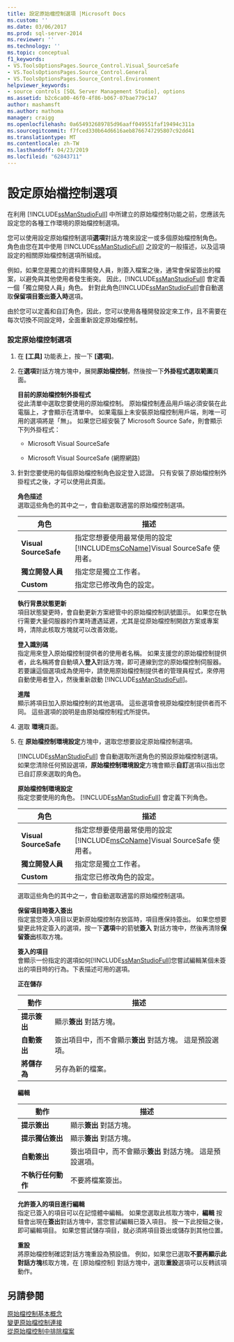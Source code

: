 ```yaml
---
title: 設定原始檔控制選項 |Microsoft Docs
ms.custom: ''
ms.date: 03/06/2017
ms.prod: sql-server-2014
ms.reviewer: ''
ms.technology: ''
ms.topic: conceptual
f1_keywords:
- VS.ToolsOptionsPages.Source_Control.Visual_SourceSafe
- VS.ToolsOptionsPages.Source_Control.General
- VS.ToolsOptionsPages.Source_Control.Environment
helpviewer_keywords:
- source controls [SQL Server Management Studio], options
ms.assetid: b2c6ca00-46f0-4f86-b067-07bae779c147
author: mashamsft
ms.author: mathoma
manager: craigg
ms.openlocfilehash: 0a654932689785d96aaff049551faf19494c311a
ms.sourcegitcommit: f7fced330b64d6616aeb8766747295807c92dd41
ms.translationtype: MT
ms.contentlocale: zh-TW
ms.lasthandoff: 04/23/2019
ms.locfileid: "62843711"
---
```

# <a name="set-source-control-options"></a>設定原始檔控制選項
  在利用 [!INCLUDE[ssManStudioFull](../includes/ssmanstudiofull-md.md)] 中所建立的原始檔控制功能之前，您應該先設定您的各種工作環境的原始檔控制選項。  
  
 您可以使用設定原始檔控制選項**選項**對話方塊來設定一或多個原始檔控制角色。 角色由您在其中使用 [!INCLUDE[ssManStudioFull](../includes/ssmanstudiofull-md.md)] 之設定的一般描述，以及這項設定的相關原始檔控制選項所組成。  
  
 例如，如果您是獨立的資料庫開發人員，則簽入檔案之後，通常會保留簽出的檔案，以避免與其他使用者發生衝突。 因此，[!INCLUDE[ssManStudioFull](../includes/ssmanstudiofull-md.md)] 會定義一個「獨立開發人員」角色。 針對此角色[!INCLUDE[ssManStudioFull](../includes/ssmanstudiofull-md.md)]會自動選取**保留項目簽出簽入時**選項。  
  
 由於您可以定義和自訂角色，因此，您可以使用各種開發設定來工作，且不需要在每次切換不同設定時，全面重新設定原始檔控制。  
  
### <a name="to-set-source-control-options"></a>設定原始檔控制選項  
  
1.  在 **[工具]** 功能表上，按一下 **[選項]**。  
  
2.  在**選項**對話方塊方塊中，展開**原始檔控制**，然後按一下**外掛程式選取範圍**頁面。  
  
     **目前的原始檔控制外掛程式**  
     從此清單中選取您要使用的原始檔控制。 原始檔控制產品用戶端必須安裝在此電腦上，才會顯示在清單中。 如果電腦上未安裝原始檔控制用戶端，則唯一可用的選項將是「無」。 如果您已經安裝了 Microsoft Source Safe，則會顯示下列外掛程式：  
  
    -   Microsoft Visual SourceSafe  
  
    -   Microsoft Visual SourceSafe (網際網路)  
  
3.  針對您要使用的每個原始檔控制角色設定登入認證。 只有安裝了原始檔控制外掛程式之後，才可以使用此頁面。  
  
     **角色描述**  
     選取這些角色的其中之一，會自動選取適當的原始檔控制選項。  
  
    |角色|描述|  
    |----------|-----------------|  
    |**Visual SourceSafe**|指定您想要使用最常使用的設定[!INCLUDE[msCoName](../includes/msconame-md.md)]Visual SourceSafe 使用者。|  
    |**獨立開發人員**|指定您是獨立工作者。|  
    |**Custom**|指定您已修改角色的設定。|  
  
     **執行背景狀態更新**  
     項目狀態變更時，會自動更新方案總管中的原始檔控制訊號圖示。 如果您在執行需要大量伺服器的作業時遭遇延遲，尤其是從原始檔控制開啟方案或專案時，清除此核取方塊就可以改善效能。  
  
     **登入識別碼**  
     指定用來登入原始檔控制提供者的使用者名稱。 如果支援您的原始檔控制提供者，此名稱將會自動填入**登入**對話方塊，即可連線到您的原始檔控制伺服器。 若要讓這個選項成為使用中，請使用原始檔控制提供者的管理員程式，來停用自動使用者登入，然後重新啟動 [!INCLUDE[ssManStudioFull](../includes/ssmanstudiofull-md.md)]。  
  
     **進階**  
     顯示將項目加入原始檔控制的其他選項。 這些選項會視原始檔控制提供者而不同。 這些選項的說明是由原始檔控制程式所提供。  
  
4.  選取 **環境**頁面。  
  
5.  在 **原始檔控制環境設定**方塊中，選取您想要設定原始檔控制選項。  
  
     [!INCLUDE[ssManStudioFull](../includes/ssmanstudiofull-md.md)] 會自動選取所選角色的預設原始檔控制選項。 如果您清除任何預設選項，**原始檔控制環境設定**方塊會顯示**自訂**選項以指出您已自訂原來選取的角色。  
  
     **原始檔控制環境設定**  
     指定您要使用的角色。 [!INCLUDE[ssManStudioFull](../includes/ssmanstudiofull-md.md)] 會定義下列角色。  
  
    |角色|描述|  
    |----------|-----------------|  
    |**Visual SourceSafe**|指定您想要使用最常使用的設定[!INCLUDE[msCoName](../includes/msconame-md.md)]Visual SourceSafe 使用者。|  
    |**獨立開發人員**|指定您是獨立工作者。|  
    |**Custom**|指定您已修改角色的設定。|  
  
     選取這些角色的其中之一，會自動選取適當的原始檔控制選項。  
  
     **保留項目時簽入簽出**  
     指定當您簽入項目以更新原始檔控制存放區時，項目應保持簽出。 如果您想要變更此特定簽入的選項，按一下**選項**中的箭號**簽入** 對話方塊中，然後再清除**保留簽出**核取方塊。  
  
     **簽入的項目**  
     會顯示一份指定的選項如何[!INCLUDE[ssManStudioFull](../includes/ssmanstudiofull-md.md)]您嘗試編輯某個未簽出的項目時的行為。下表描述可用的選項。  
  
     **正在儲存**  
  
    |動作|描述|  
    |------------|-----------------|  
    |**提示簽出**|顯示**簽出** 對話方塊。|  
    |**自動簽出**|簽出項目中，而不會顯示**簽出** 對話方塊。 這是預設選項。|  
    |**將儲存為**|另存為新的檔案。|  
  
     **編輯**  
  
    |動作|描述|  
    |------------|-----------------|  
    |**提示簽出**|顯示**簽出** 對話方塊。|  
    |**提示獨佔簽出**|顯示**簽出** 對話方塊。|  
    |**自動簽出**|簽出項目中，而不會顯示**簽出** 對話方塊。 這是預設選項。|  
    |**不執行任何動作**|不要將檔案簽出。|  
  
     **允許簽入的項目進行編輯**  
     指定已簽入的項目可以在記憶體中編輯。 如果您選取此核取方塊中，**編輯** 按鈕會出現在**簽出**對話方塊中，當您嘗試編輯已簽入項目。 按一下此按鈕之後，即可編輯項目。 如果您嘗試儲存項目，就必須將項目簽出或儲存到其他位置。  
  
     **重設**  
     將原始檔控制確認對話方塊重設為預設值。 例如，如果您已選取**不要再顯示此對話方塊**核取方塊，在 [原始檔控制] 對話方塊中，選取**重設**選項可以反轉該項動作。  
  
## <a name="see-also"></a>另請參閱  
 [原始檔控制基本概念](../../2014/database-engine/source-control-basics.md)   
 [變更原始檔控制連接](../../2014/database-engine/change-source-control-connections.md)   
 [從原始檔控制中排除檔案](../../2014/database-engine/exclude-files-from-source-control.md)  
  
  
